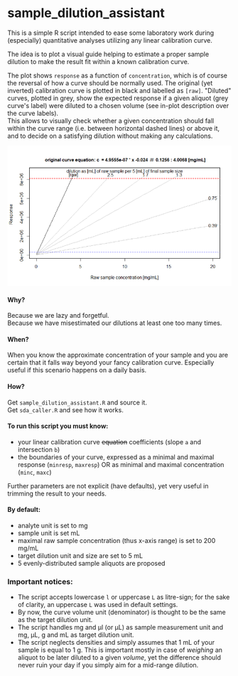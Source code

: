 # sample_dilution_assistant

This is a simple R script intended to ease some laboratory work during (especially) quantitative analyses utilizing any linear calibration curve.
  
The idea is to plot a visual guide helping to estimate a proper sample dilution to make the result fit within a known calibration curve.  

The plot shows `response` as a function of `concentration`, which is of course the reversal of how a curve should be normally used. The original (yet inverted) calibration curve is plotted in black and labelled as `[raw]`. "Diluted" curves, plotted in grey, show the expected response if a given aliquot (grey curve's label) were diluted to a chosen volume (see in-plot description over the curve labels).  
This allows to visually check whether a given concentration should fall within the curve range (i.e. between horizontal dashed lines) or above it, and to decide on a satisfying dilution without making any calculations.

![](sda_04.png)
  
#### Why?
Because we are lazy and forgetful.  
Because we have misestimated our dilutions at least one too many times.  

#### When?
When you know the approximate concentration of your sample and you are certain that it falls way beyond your fancy calibration curve. Especially useful if this scenario happens on a daily basis.  


#### How?

Get `sample_dilution_assistant.R` and source it.  
Get `sda_caller.R` and see how it works.  

#### To run this script you must know:
* your linear calibration curve ~~equation~~ coefficients (slope `a` and intersection `b`)
* the boundaries of your curve, expressed as a minimal and maximal response (`minresp`, `maxresp`) OR as minimal and maximal concentration (`minc`, `maxc`)  
  
Further parameters are not explicit (have defaults), yet very useful in trimming the result to your needs.
  
#### By default:
* analyte unit is set to mg
* sample unit is set mL
* maximal raw sample concentration (thus x-axis range) is set to 200 mg/mL
* target dilution unit and size are set to 5 mL
* 5 evenly-distributed sample aliquots are proposed

### Important notices:
* The script accepts lowercase `l` or uppercase `L` as litre-sign; for the sake of clarity, an uppercase `L` was used in default settings.
* By now, the curve volume unit (denominator) is thought to be the same as the target dilution unit.
* The script handles mg and µl (or µL) as sample measurement unit and mg, µL, g and mL as target dilution unit.
* The script neglects densities and simply assumes that 1 mL of your sample is equal to 1 g. This is important mostly in case of *weighing* an aliquot to be later diluted to a given *volume*, yet the difference should never ruin your day if you simply aim for a mid-range dilution.



